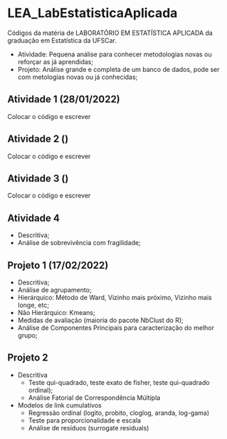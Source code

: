  <p align="justify">

# LEA_LabEstatisticaAplicada
Códigos da matéria de LABORATÓRIO EM ESTATÍSTICA APLICADA da graduação em Estatística da UFSCar.

- Atividade: Pequena análise para conhecer metodologias novas ou reforçar as já aprendidas;
- Projeto: Análise grande e completa de um banco de dados, pode ser com metologias novas ou já conhecidas;

## Atividade 1 (28/01/2022)
Colocar o código e escrever



## Atividade 2 ()
Colocar o código e escrever
 
 ## Atividade 3 ()
Colocar o código e escrever
 
## Atividade 4 
- Descritiva;
- Análise de sobrevivência com fragilidade; 
 
 ## Projeto 1 (17/02/2022)

- Descritiva;
- Análise de agrupamento;
- Hierárquico: Método de Ward, Vizinho mais próximo, Vizinho mais longe, etc;
- Não Hierárquico: Kmeans;
- Medidas de avaliação (maioria do pacote NbClust do R);
- Análise de Componentes Principais para caracterização do melhor grupo;
 
## Projeto 2 

- Descritiva 
  - Teste qui-quadrado, teste exato de fisher, teste qui-quadrado ordinal);
  - Análise Fatorial de Correspondência Múltipla
- Modelos de link cumulativos
  - Regressão ordinal (logito, probito, cloglog, aranda, log-gama)
  - Teste para proporcionalidade e escala
  - Análise de resíduos (surrogate residuals)
 
 
 
 
